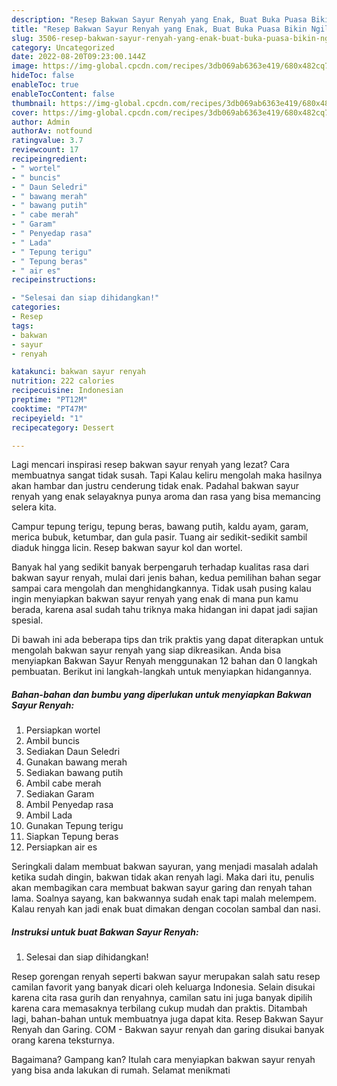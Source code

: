 ```yaml
---
description: "Resep Bakwan Sayur Renyah yang Enak, Buat Buka Puasa Bikin Ngiler"
title: "Resep Bakwan Sayur Renyah yang Enak, Buat Buka Puasa Bikin Ngiler"
slug: 3506-resep-bakwan-sayur-renyah-yang-enak-buat-buka-puasa-bikin-ngiler
category: Uncategorized
date: 2022-08-20T09:23:00.144Z
image: https://img-global.cpcdn.com/recipes/3db069ab6363e419/680x482cq70/bakwan-sayur-renyah-foto-resep-utama.jpg
hideToc: false
enableToc: true
enableTocContent: false
thumbnail: https://img-global.cpcdn.com/recipes/3db069ab6363e419/680x482cq70/bakwan-sayur-renyah-foto-resep-utama.jpg
cover: https://img-global.cpcdn.com/recipes/3db069ab6363e419/680x482cq70/bakwan-sayur-renyah-foto-resep-utama.jpg
author: Admin
authorAv: notfound
ratingvalue: 3.7
reviewcount: 17
recipeingredient:
- " wortel"
- " buncis"
- " Daun Seledri"
- " bawang merah"
- " bawang putih"
- " cabe merah"
- " Garam"
- " Penyedap rasa"
- " Lada"
- " Tepung terigu"
- " Tepung beras"
- " air es"
recipeinstructions:

- "Selesai dan siap dihidangkan!"
categories:
- Resep
tags:
- bakwan
- sayur
- renyah

katakunci: bakwan sayur renyah 
nutrition: 222 calories
recipecuisine: Indonesian
preptime: "PT12M"
cooktime: "PT47M"
recipeyield: "1"
recipecategory: Dessert

---
```



Lagi mencari inspirasi resep bakwan sayur renyah yang lezat? Cara membuatnya sangat tidak susah. Tapi Kalau keliru mengolah maka hasilnya akan hambar dan justru cenderung tidak enak. Padahal bakwan sayur renyah yang enak selayaknya punya aroma dan rasa yang bisa memancing selera kita.


Campur tepung terigu, tepung beras, bawang putih, kaldu ayam, garam, merica bubuk, ketumbar, dan gula pasir. Tuang air sedikit-sedikit sambil diaduk hingga licin. Resep bakwan sayur kol dan wortel.

Banyak hal yang sedikit banyak berpengaruh terhadap kualitas rasa dari bakwan sayur renyah, mulai dari jenis bahan, kedua pemilihan bahan segar sampai cara mengolah dan menghidangkannya. Tidak usah pusing kalau ingin menyiapkan bakwan sayur renyah yang enak di mana pun kamu berada, karena asal sudah tahu triknya maka hidangan ini dapat jadi sajian spesial.


Di bawah ini ada beberapa tips dan trik praktis yang dapat diterapkan untuk mengolah bakwan sayur renyah yang siap dikreasikan. Anda bisa menyiapkan Bakwan Sayur Renyah menggunakan 12 bahan dan 0 langkah pembuatan. Berikut ini langkah-langkah untuk menyiapkan hidangannya.

<!--inarticleads1-->

##### Bahan-bahan dan bumbu yang diperlukan untuk menyiapkan Bakwan Sayur Renyah:

1. Persiapkan  wortel
1. Ambil  buncis
1. Sediakan  Daun Seledri
1. Gunakan  bawang merah
1. Sediakan  bawang putih
1. Ambil  cabe merah
1. Sediakan  Garam
1. Ambil  Penyedap rasa
1. Ambil  Lada
1. Gunakan  Tepung terigu
1. Siapkan  Tepung beras
1. Persiapkan  air es


Seringkali dalam membuat bakwan sayuran, yang menjadi masalah adalah ketika sudah dingin, bakwan tidak akan renyah lagi. Maka dari itu, penulis akan membagikan cara membuat bakwan sayur garing dan renyah tahan lama. Soalnya sayang, kan bakwannya sudah enak tapi malah melempem. Kalau renyah kan jadi enak buat dimakan dengan cocolan sambal dan nasi. 

<!--inarticleads2-->

##### Instruksi untuk buat Bakwan Sayur Renyah:


1. Selesai dan siap dihidangkan!

Resep gorengan renyah seperti bakwan sayur merupakan salah satu resep camilan favorit yang banyak dicari oleh keluarga Indonesia. Selain disukai karena cita rasa gurih dan renyahnya, camilan satu ini juga banyak dipilih karena cara memasaknya terbilang cukup mudah dan praktis. Ditambah lagi, bahan-bahan untuk membuatnya juga dapat kita. Resep Bakwan Sayur Renyah dan Garing. COM - Bakwan sayur renyah dan garing disukai banyak orang karena teksturnya. 

Bagaimana? Gampang kan? Itulah cara menyiapkan bakwan sayur renyah yang bisa anda lakukan di rumah. Selamat menikmati
